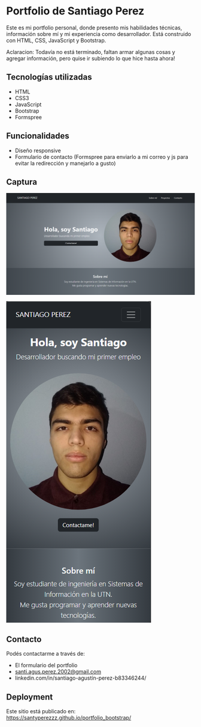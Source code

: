 # Portfolio de Santiago Perez

Este es mi portfolio personal, donde presento mis habilidades técnicas, información sobre mí y mi experiencia como desarrollador. Está construido con HTML, CSS, JavaScript y Bootstrap.

Aclaracion: Todavía no está terminado, faltan armar algunas cosas y agregar información, pero quise ir subiendo lo que hice hasta ahora!

## Tecnologías utilizadas

- HTML
- CSS3
- JavaScript
- Bootstrap
- Formspree

## Funcionalidades

- Diseño responsive
- Formulario de contacto (Formspree para enviarlo a mi correo y js para evitar la redirección y manejarlo a gusto)

## Captura

![Captura del portfolio desktop](./desktop.png) <!-- Si tenés una imagen del sitio -->

![Captura del portfolio mobile](./mobile.png)

## Contacto

Podés contactarme a través de:
- El formulario del portfolio
- santi.agus.perez.2002@gmail.com
- linkedin.com/in/santiago-agustín-perez-b83346244/

## Deployment

Este sitio está publicado en:  
https://santyperezzz.github.io/portfolio_bootstrap/
